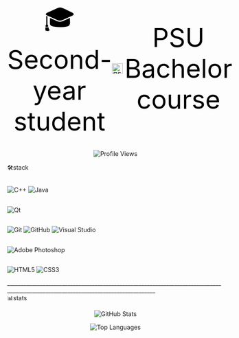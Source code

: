 <div align="center">
  <a href="https://www.psu.ru" target="_blank" style="display: inline-flex; align-items: center; text-decoration: none;">
  <a3 style="font-size: 60px; color: #000;">🎓Second-year student</a3>
    <img src="https://www.psu.ru/images/3/9/2/f/9/392f9e8f2384ada131e1be8574ccb49e86ea0199-500px-.png" alt="ПГНИУ" width="25" height="25" style="margin-right: 5px;" />
    <t style="font-size: 60px; color: #000;">PSU Bachelor course</a>
  </a>
</div>
<br>
<div align="center">
  
  ![Profile Views](https://komarev.com/ghpvc/?username=UsrMakson&color=blue)
  
</div>

 🛠️stack

##
![C++](https://img.shields.io/badge/C++-%2300599C.svg?style=for-the-badge&logo=c%2B%2B&logoColor=white)
![Java](https://img.shields.io/badge/Java-%23ED8B00.svg?style=for-the-badge&logo=openjdk&logoColor=white)

##
![Qt](https://img.shields.io/badge/Qt-%23217346.svg?style=for-the-badge&logo=Qt&logoColor=white)

##
![Git](https://img.shields.io/badge/Git-F05032?style=for-the-badge&logo=git&logoColor=white)
![GitHub](https://img.shields.io/badge/GitHub-100000?style=for-the-badge&logo=github&logoColor=white)
![Visual Studio](https://img.shields.io/badge/Visual%20Studio-5C2D91.svg?style=for-the-badge&logo=visual-studio&logoColor=white)

##
![Adobe Photoshop](https://img.shields.io/badge/Adobe%20Photoshop-%2331A8FF.svg?style=for-the-badge&logo=adobephotoshop&logoColor=white)

##
![HTML5](https://img.shields.io/badge/HTML5-%23E34F26.svg?style=for-the-badge&logo=html5&logoColor=white)
![CSS3](https://img.shields.io/badge/CSS3-%231572B6.svg?style=for-the-badge&logo=css3&logoColor=white)

____________________________________________________________________________________________________________________________________<br>
📊stats
<div align="center">

  ![GitHub Stats](https://github-readme-stats.vercel.app/api?username=UsrMakson&show_icons=true&theme=radical&hide_border=true)
  
  ![Top Languages](https://github-readme-stats.vercel.app/api/top-langs/?username=UsrMakson&layout=compact&theme=radical&hide_border=true)
  
</div>
